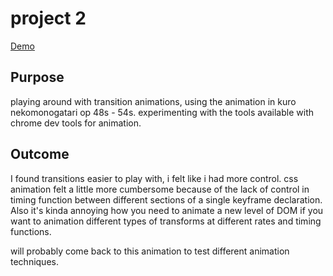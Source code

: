 # project 2

[Demo](http://www.tom-hopkins.co.uk/project-2.html)

## Purpose

playing around with transition animations, using the animation in kuro nekomonogatari op 48s - 54s.
experimenting with the tools available with chrome dev tools for animation.

## Outcome
I found transitions easier to play with, i felt like i had more control. css animation felt a little more cumbersome because of the lack of control in timing function between different sections of a single keyframe declaration. Also it's kinda annoying how you need to animate a new level of DOM if you want to animation different types of transforms at different rates and timing functions.

will probably come back to this animation to test different animation techniques.

